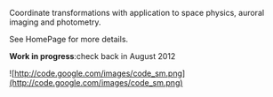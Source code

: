 Coordinate transformations with application to space physics, auroral imaging and photometry.

See HomePage for more details.

**Work in progress**:check back in August 2012

<a href='Hidden comment: 
!!NOTE!! This project summary does not appear to be stored anywhere in the user accessible branch.  Do not put anything essential here, just a brief introduction and links to more detailed Wiki pages.
'></a>

![http://code.google.com/images/code_sm.png](http://code.google.com/images/code_sm.png)
